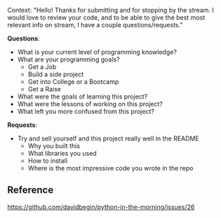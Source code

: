 Context: "Hello! Thanks for submitting and for stopping by the stream.
I would love to review your code, and to be able to give the best most relevant info on stream, I have a couple questions/requests."

__Questions__:

  - What is your current level of programming knowledge?
  - What are your programming goals?
    - Get a Job
    - Build a side project
    - Get into College or a Bootcamp
    - Get a Raise
  - What were the goals of learning this project?
  - What were the lessons of working on this project?
  - What left you more confused from this project?

__Requests__:

  - Try and sell yourself and this project really well in the README
    - Why you built this
    - What libraries you used
    - How to install
    - Where is the most impressive code you wrote in the repo

## Reference
https://github.com/davidbegin/python-in-the-morning/issues/26
